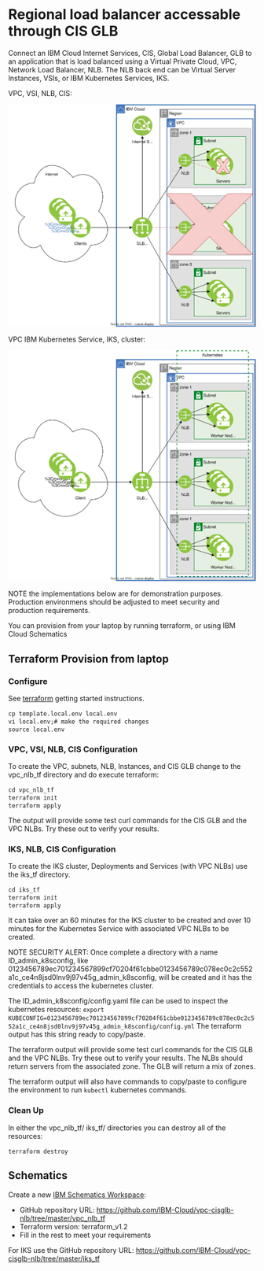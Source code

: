 # Regional load balancer accessable through CIS GLB

Connect an IBM Cloud Internet Services, CIS, Global Load Balancer, GLB to an application that is load balanced using a Virtual Private Cloud, VPC, Network Load Balancer, NLB.  The NLB back end can be Virtual Server Instances, VSIs, or IBM Kubernetes Services, IKS.

VPC, VSI, NLB, CIS:

![image](diagrams/vpc-cisglb-nlb-arch.svg)

VPC IBM Kubernetes Service, IKS, cluster:

![image](diagrams/vpc-cisglb-nlb-iks.svg)

NOTE the implementations below are for demonstration purposes.  Production environmens should be adjusted to meet security and production requirements.

You can provision from your laptop by running terraform, or using IBM Cloud Schematics

## Terraform Provision from laptop

### Configure

See [terraform](https://cloud.ibm.com/docs/solution-tutorials?topic=solution-tutorials-tutorials#getting-started-macos_terraform) getting started instructions.


```
cp template.local.env local.env
vi local.env;# make the required changes
source local.env
```

### VPC, VSI, NLB, CIS Configuration

To create the VPC, subnets, NLB, Instances, and CIS GLB change to the vpc_nlb_tf directory and do execute terraform:

```
cd vpc_nlb_tf
terraform init
terraform apply
```

The output will provide some test curl commands for the CIS GLB and the VPC NLBs.  Try these out to verify your results.


### IKS, NLB, CIS Configuration
To create the IKS cluster, Deployments and Services (with VPC NLBs) use the iks_tf directory.

```
cd iks_tf
terraform init
terraform apply
```

It can take over an 60 minutes for the IKS cluster to be created and over 10 minutes for the Kubernetes Service with associated VPC NLBs to be created.

NOTE SECURITY ALERT: Once complete a directory with a name ID_admin_k8sconfig, like 0123456789ec701234567899cf70204f61cbbe0123456789c078ec0c2c552a1c_ce4n8jsd0lnv9j97v45g_admin_k8sconfig, will be created and it has the credentials to access the kubernetes cluster.

The ID_admin_k8sconfig/config.yaml file can be used to inspect the kubernetes resources: `export KUBECONFIG=0123456789ec701234567899cf70204f61cbbe0123456789c078ec0c2c552a1c_ce4n8jsd0lnv9j97v45g_admin_k8sconfig/config.yml` The terraform output has this string ready to copy/paste.

The terraform output will provide some test curl commands for the CIS GLB and the VPC NLBs.  Try these out to verify your results.  The NLBs should return servers from the associated zone.  The GLB will return a mix of zones.

The terraform output will also have commands to copy/paste to configure the environment to run `kubectl` kubernetes commands.

### Clean Up

In either the vpc_nlb_tf/ iks_tf/ directories you can destroy all of the resources:

```
terraform destroy
```

## Schematics
Create a new [IBM Schematics Workspace](https://cloud.ibm.com/schematics/workspaces):
- GitHub repository URL: https://github.com/IBM-Cloud/vpc-cisglb-nlb/tree/master/vpc_nlb_tf
- Terraform version: terraform_v1.2
- Fill in the rest to meet your requirements


For IKS use the GitHub repository URL: https://github.com/IBM-Cloud/vpc-cisglb-nlb/tree/master/iks_tf
